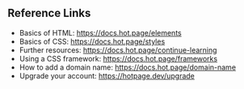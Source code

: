 ## Reference Links
* Basics of HTML: https://docs.hot.page/elements
* Basics of CSS: https://docs.hot.page/styles
* Further resources: https://docs.hot.page/continue-learning
* Using a CSS framework: https://docs.hot.page/frameworks
* How to add a domain name: https://docs.hot.page/domain-name
* Upgrade your account: https://hotpage.dev/upgrade

